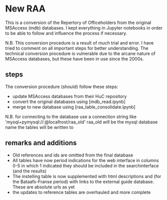 # New RAA

This is a conversion of the Repertory of Officeholders from the original MSAccess (mdb) databases. I kept everything in Jupyter notebooks in order to be able to follow and influence the process if necessary. 

N.B. This conversion procedure is a result of *much* trial and error. I have tried to comment on all important steps for better understanding. 
The technical conversion procedure is vulnerable due to the arcane nature of MSAccess databases, but these have been in use since the 2000s.

## steps

The conversion procedure (should) follow these steps:

- update MSAccess databases from their HuC repository
- convert the original databases using [mdb_read.ipynb]
- merge to new database using [raa_table_consolidate.ipynb]

N.B. for connecting to the database use a connection string like
'mysql+pymysql://<user>:<password>@localhost/raa_old'
raa_old will be the mysql database name the tables will be written to

## remarks and additions

- Old references and ids are omitted from the final database
- All tables have now period indications for the web interface in columns 0-5 in which 1 indicated they should be included in the searchinterface (and the results)
- The instelling table is now supplemented with html descriptions and (for the Bataafs-Franse period) with links to the external guide database. These are absolute urls as yet
- the updates to reference tables are overhauled and more complete 